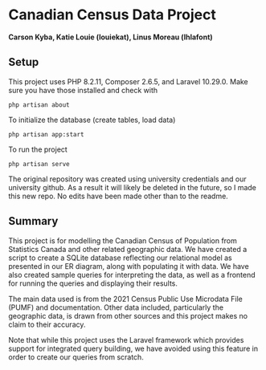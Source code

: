 # Canadian Census Data Project
**Carson Kyba, Katie Louie (louiekat), Linus Moreau (lhlafont)**

## Setup 
This project uses PHP 8.2.11, Composer 2.6.5, and Laravel 10.29.0. Make sure you have those installed and check with
```
php artisan about
```

To initialize the database (create tables, load data)
```
php artisan app:start
```
To run the project
```
php artisan serve
```

The original repository was created using university credentials and our university github. As a result it will likely be deleted in the future, so I made this new repo.
No edits have been made other than to the readme.

## Summary
This project is for modelling the Canadian Census of Population from Statistics Canada and other related geographic data. We have created a script to create a SQLite database reflecting our relational model as presented in our ER diagram, along with populating it with data. We have also created sample queries for interpreting the data, as well as a frontend for running the queries and displaying their results. 

The main data used is from the 2021 Census Public Use Microdata File (PUMF) and documentation. Other data included, particularly the geographic data, is drawn from other sources and this project makes no claim to their accuracy.

Note that while this project uses the Laravel framework which provides support for integrated query building, we have avoided using this feature in order to create our queries from scratch.
